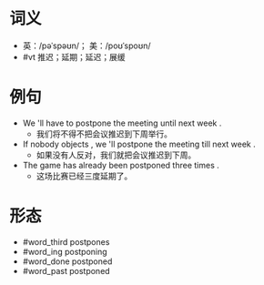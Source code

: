 # 词义
- 英：/pəˈspəʊn/； 美：/poʊˈspoʊn/
- #vt 推迟；延期；延迟；展缓
# 例句
- We 'll have to postpone the meeting until next week .
	- 我们将不得不把会议推迟到下周举行。
- If nobody objects , we 'll postpone the meeting till next week .
	- 如果没有人反对，我们就把会议推迟到下周。
- The game has already been postponed three times .
	- 这场比赛已经三度延期了。
# 形态
- #word_third postpones
- #word_ing postponing
- #word_done postponed
- #word_past postponed
